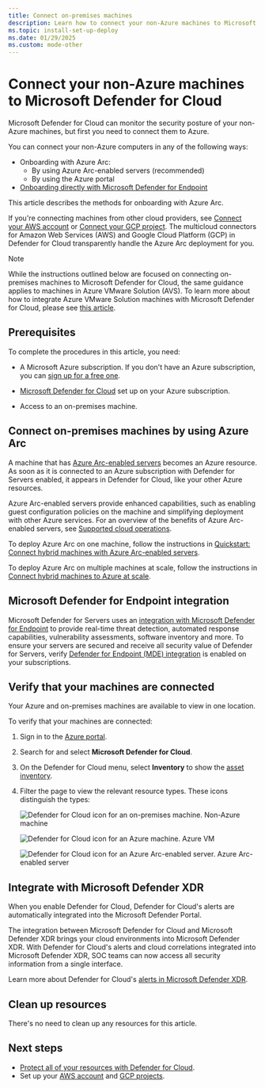```yaml
---
title: Connect on-premises machines
description: Learn how to connect your non-Azure machines to Microsoft Defender for Cloud.
ms.topic: install-set-up-deploy
ms.date: 01/29/2025
ms.custom: mode-other
---
```


# Connect your non-Azure machines to Microsoft Defender for Cloud

Microsoft Defender for Cloud can monitor the security posture of your non-Azure machines, but first you need to connect them to Azure.

You can connect your non-Azure computers in any of the following ways:

- Onboarding with Azure Arc:
  - By using Azure Arc-enabled servers (recommended)
  - By using the Azure portal
- [Onboarding directly with Microsoft Defender for Endpoint](onboard-machines-with-defender-for-endpoint.md)

This article describes the methods for onboarding with Azure Arc.

If you're connecting machines from other cloud providers, see [Connect your AWS account](quickstart-onboard-aws.md) or [Connect your GCP project](quickstart-onboard-gcp.md). The multicloud connectors for Amazon Web Services (AWS) and Google Cloud Platform (GCP) in Defender for Cloud transparently handle the Azure Arc deployment for you.

> [!NOTE]
> While the instructions outlined below are focused on connecting on-premises machines to Microsoft Defender for Cloud, the same guidance applies to machines in Azure VMware Solution (AVS). To learn more about how to integrate Azure VMware Solution machines with Microsoft Defender for Cloud, please see [this article](/azure/azure-vmware/azure-security-integration).
> 

## Prerequisites

To complete the procedures in this article, you need:

- A Microsoft Azure subscription. If you don't have an Azure subscription, you can [sign up for a free one](https://azure.microsoft.com/pricing/free-trial/).

- [Microsoft Defender for Cloud](get-started.md#enable-defender-for-cloud-on-your-azure-subscription) set up on your Azure subscription.

- Access to an on-premises machine.

## Connect on-premises machines by using Azure Arc

A machine that has [Azure Arc-enabled servers](/azure/azure-arc/servers/overview) becomes an Azure resource. As soon as it is connected to an Azure subscription with Defender for Servers enabled, it appears in Defender for Cloud, like your other Azure resources.

Azure Arc-enabled servers provide enhanced capabilities, such as enabling guest configuration policies on the machine and simplifying deployment with other Azure services. For an overview of the benefits of Azure Arc-enabled servers, see [Supported cloud operations](/azure/azure-arc/servers/overview#supported-cloud-operations).

To deploy Azure Arc on one machine, follow the instructions in [Quickstart: Connect hybrid machines with Azure Arc-enabled servers](/azure/azure-arc/servers/learn/quick-enable-hybrid-vm).

To deploy Azure Arc on multiple machines at scale, follow the instructions in [Connect hybrid machines to Azure at scale](/azure/azure-arc/servers/onboard-service-principal).

## Microsoft Defender for Endpoint integration

Microsoft Defender for Servers uses an [integration with Microsoft Defender for Endpoint](integration-defender-for-endpoint.md) to provide real-time threat detection, automated response capabilities, vulnerability assessments, software inventory and more. To ensure your servers are secured and receive all security value of Defender for Servers, verify [Defender for Endpoint (MDE) integration](enable-defender-for-endpoint) is enabled on your subscriptions.

## Verify that your machines are connected

Your Azure and on-premises machines are available to view in one location.

To verify that your machines are connected:

1. Sign in to the [Azure portal](https://portal.azure.com).

1. Search for and select **Microsoft Defender for Cloud**.

1. On the Defender for Cloud menu, select **Inventory** to show the [asset inventory](asset-inventory.md).

1. Filter the page to view the relevant resource types. These icons distinguish the types:

   ![Defender for Cloud icon for an on-premises machine.](./media/quickstart-onboard-machines/security-center-monitoring-icon1.png) Non-Azure machine
   
   ![Defender for Cloud icon for an Azure machine.](./media/quickstart-onboard-machines/security-center-monitoring-icon2.png) Azure VM
   
   ![Defender for Cloud icon for an Azure Arc-enabled server.](./media/quickstart-onboard-machines/arc-enabled-machine-icon.png) Azure Arc-enabled server
   
## Integrate with Microsoft Defender XDR

When you enable Defender for Cloud, Defender for Cloud's alerts are automatically integrated into the Microsoft Defender Portal.

The integration between Microsoft Defender for Cloud and Microsoft Defender XDR brings your cloud environments into Microsoft Defender XDR. With Defender for Cloud's alerts and cloud correlations integrated into Microsoft Defender XDR, SOC teams can now access all security information from a single interface.

Learn more about Defender for Cloud's [alerts in Microsoft Defender XDR](concept-integration-365.md).

## Clean up resources

There's no need to clean up any resources for this article.

## Next steps

- [Protect all of your resources with Defender for Cloud](enable-all-plans.md).
- Set up your [AWS account](quickstart-onboard-aws.md) and [GCP projects](quickstart-onboard-gcp.md).
